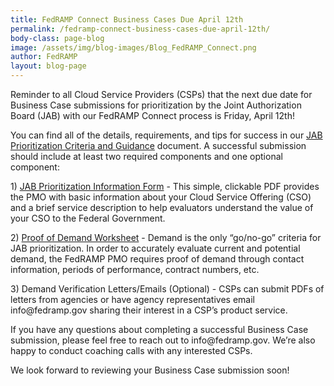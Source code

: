 ```yaml
---
title: FedRAMP Connect Business Cases Due April 12th 
permalink: /fedramp-connect-business-cases-due-april-12th/
body-class: page-blog
image: /assets/img/blog-images/Blog_FedRAMP_Connect.png
author: FedRAMP
layout: blog-page
---
```

<p>Reminder to all Cloud Service Providers (CSPs) that the next due date for Business Case submissions for prioritization by the Joint Authorization Board (JAB) with our FedRAMP Connect process is Friday, April 12th!</p>

<p>You can find all of the details, requirements, and tips for success in our <a href="{{site.baseurl}}/assets/resources/documents/CSP_JAB_P-ATO_Prioritization_Criteria_and_Guidance.pdf">JAB Prioritization Criteria and Guidance</a> document. A successful submission should include at least two required components and one optional component:  
<p> 1) <a href="{{site.baseurl}}/assets/resources/documents/CSP_JAB_Prioritization_Business_Case_Form.pdf">JAB Prioritization Information Form</a> - This simple, clickable PDF provides the PMO with basic information about your Cloud Service Offering (CSO) and a brief service description to help evaluators understand the value of your CSO to the Federal Government.</p>
<p> 2) <a href="{{site.baseurl}}/assets/resources/documents/CSP_JAB_Prioritization_Business_Case_Demand_Worksheet.xlsx">Proof of Demand Worksheet</a> - Demand is the only “go/no-go” criteria for JAB prioritization. In order to accurately evaluate current and potential demand, the FedRAMP PMO requires proof of demand through contact information, periods of performance, contract numbers, etc.</p> 
<p> 3) Demand Verification Letters/Emails (Optional) - CSPs can submit PDFs of letters from agencies or have agency representatives email info@fedramp.gov sharing their interest in a CSP’s product service. </p>

<p>If you have any questions about completing a successful Business Case submission, please feel free to reach out to info@fedramp.gov. We’re also happy to conduct coaching calls with any interested CSPs. </p>

<p>We look forward to reviewing your Business Case submission soon! </p>

